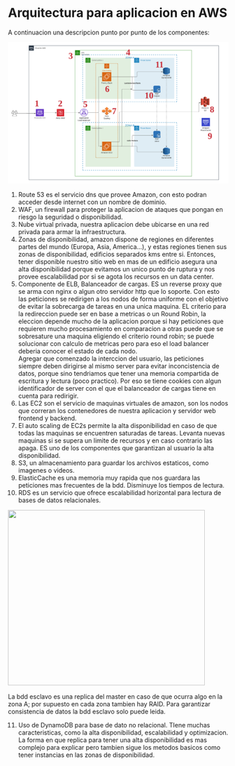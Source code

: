 # Arquitectura para aplicacion en AWS

A continuacion una descripcion punto por punto de los componentes:

![alt arquitecturaParaAplicacion](https://github.com/santiagomouton/devops-int/blob/prueba1/ArquitecturaAplicacion.png)

1.  Route 53 es el servicio dns que provee Amazon, con esto podran acceder desde internet con un nombre de dominio.
2.  WAF, un firewall para proteger la aplicacion de ataques que pongan en riesgo la seguridad o disponibilidad.
3.  Nube virtual privada, nuestra aplicacion debe ubicarse en una red privada para armar la infraestructura.
4.  Zonas de disponibilidad, amazon dispone de regiones en diferentes partes del mundo (Europa, Asia, America...), y estas regiones tienen sus zonas de disponibilidad, edificios separados kms entre si. Entonces, tener disponible nuestro sitio web en  mas de un edificio asegura una alta disponibilidad porque evitamos un unico punto de ruptura y nos provee escalabilidad por si se agota los recursos en un data center.
5.  Componente de ELB, Balanceador de cargas. ES un reverse proxy que se arma con nginx o algun otro servidor http que lo soporte. Con esto las peticiones se redirigen a los nodos de forma uniforme con el objetivo de evitar la sobrecarga de tareas en una unica maquina. EL criterio para la redireccion puede ser en base a metricas o un Round Robin, la eleccion depende mucho de la aplicacion porque si hay peticiones que requieren mucho procesamiento en comparacion a otras puede que se sobresature una maquina eligiendo el criterio round robin; se puede solucionar con calculo de metricas pero para eso el load balancer deberia conocer el estado de cada nodo.  
Agregar que comenzado la interccion del usuario, las peticiones siempre deben dirigirse al mismo server para evitar inconcistencia de datos, porque sino tendriamos que tener una memoria compartida de escritura y lectura (poco practico). Por eso se tiene cookies con algun identificador de server con el que el balanceador de cargas tiene en cuenta para redirigir.
6.  Las EC2 son el servicio de maquinas virtuales de amazon, son los nodos que correran los contenedores de nuestra aplicacion y servidor web frontend y backend.
7.  El auto scaling de EC2s permite la alta disponibilidad en caso de que todas las maquinas se encuentren saturadas de tareas. Levanta nuevas maquinas si se supera un limite de recursos y en caso contrario las apaga. ES uno de los componentes que garantizan al usuario la alta disponibilidad.   
8.  S3, un almacenamiento para guardar los archivos estaticos, como imagenes o videos.
9.  ElasticCache es una memoria muy rapida que nos guardara las peticiones mas frecuentes de la bdd. Disminuye los tiempos de lectura. 
10. RDS es un servicio que ofrece escalabilidad horizontal para lectura de bases de datos relacionales. 
<p><img src="https://d2908q01vomqb2.cloudfront.net/4d134bc072212ace2df385dae143139da74ec0ef/2021/08/24/Escalando-vertical-y-horizontalmente-su-instancia-Amazon-RDS-1.png" width="450" height="400"/> </p>
La bdd esclavo es una replica del master en caso de que ocurra algo en la zona A; por supuesto en cada zona tambien hay RAID. Para garantizar consistencia de datos la bdd esclavo solo puede leida.

11. Uso de DynamoDB para base de dato no relacional. TIene muchas caracteristicas, como la alta disponibilidad, escalabilidad y optimizacion. La forma en que replica para tener una alta disponibilidad es mas complejo para explicar pero tambien sigue los metodos basicos como tener instancias en las zonas de disponibilidad.